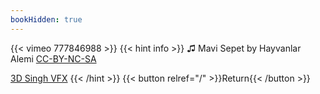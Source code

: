 ```yaml
---
bookHidden: true
---
```


{{< vimeo 777846988 >}}
{{< hint info >}}
♫ Mavi Sepet by Hayvanlar Alemi [CC-BY-NC-SA](https://freemusicarchive.org/music/Hayvanlar_Alemi/Demolar_2007-2008/Mavi_Sepet/)

[3D Singh VFX](https://youtu.be/b76ofH10WY8)
{{< /hint >}}
{{< button relref="/" >}}Return{{< /button >}}
